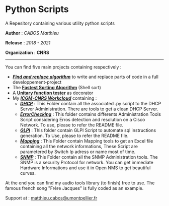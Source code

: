 # Python Scripts

A Repesitory containing various utility python scripts

 **Author**  : *CABOS Matthieu*
 
 **Release** : *2018 - 2021*
 
 **Organization** : **CNRS**
 
 _______________________________________________________________________________________

You can find five main projects containing respectively :
  * **[*Find and replace algorithm*](https://github.com/matthieucabos/Python-Scripts/tree/master/Find%20and%20replace)** to write and replace parts of code in a full developpement-project 
  * The [**Fastest Sorting Algorithm**](https://github.com/matthieucabos/Python-Scripts/blob/master/ShellSort.py) (Shell sort)
  * A [**Unitary function tester**](https://github.com/matthieucabos/Python-Scripts/blob/master/Decorator_test.py) as decorator
  * My **[*ICGM-CNRS Workcloud*](https://github.com/matthieucabos/Python-Scripts/tree/master/ICGM-CNRS)** containing :
      * **[*DHCP*](https://github.com/matthieucabos/Python-Scripts/tree/master/ICGM-CNRS/DHCP)** : This Folder contain all the associated .py script to the DHCP Server Administration. There are tools to get a clean DHCP Server.
     * **[*ErrorChecking*](https://github.com/matthieucabos/Python-Scripts/tree/master/ICGM-CNRS/ErrorChecking)** : This folder contains differents Administration Tools Script considering Erros detection and resolution on a Cisco Network. To use, please to refer the README file.
     * **[*GLPI*](https://github.com/matthieucabos/Python-Scripts/tree/master/ICGM-CNRS/GLPI)** : This folder contain GLPI Script to automate sql instructions generation. To Use, please to refer the README file.
     * **[*Mapping*](https://github.com/matthieucabos/Python-Scripts/tree/master/ICGM-CNRS/Mapping)** : This Folder contain Mapping tools to get an Excel file containing all the network informations, These Script are parametered by Switch Ip adress or name most of time.
      * **[*SNMP*](https://github.com/matthieucabos/Python-Scripts/tree/master/ICGM-CNRS/SNMP)** : This Folder contain all the SNMP Administration tools. The SNMP is a security Protocol for network. You can get immediate Hardware Informations and use it in Open NMS to get beautiful curves.
  
At the end you can find my audio tools library (to finish) free to use. The famous french song "Frère Jacques" is fully coded as an example.

Support at : matthieu.cabos@umontpellier.fr
